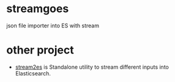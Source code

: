 # streamgoes
json file importer into ES with stream

# other project

* [stream2es](https://github.com/elasticsearch/stream2es) is Standalone utility to stream different inputs into Elasticsearch.
